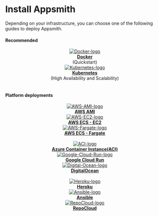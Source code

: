 # Install Appsmith

Depending on your infrastructure, you can choose one of the following guides to deploy Appsmith. 

<div className="containerBorder">

#### Recommended

<div className="containerGrid">
        <div className="columnGrid column-one" align="center">
            <div className="containerCol">
                <a href="/getting-started/setup/installation-guides/docker">
                <img className="containerImage" src="/img/docker-logo.png" alt="Docker-logo"/>
                </a> 
            </div> 
            <b><a href="/getting-started/setup/installation-guides/docker">Docker</a></b><br/>
            (Quickstart)
        </div>
        <div className="columnGrid column-two" align="center">
         <div className="containerCol">
                <a href="/getting-started/setup/installation-guides/kubernetes">
                <img className="containerImage" src="/img/Kubernetes_logo.png" alt="Kubernetes-logo"/>
                </a>     
            </div> 
            <b><a href="/getting-started/setup/installation-guides/kubernetes">Kubernetes</a></b><br/>
             (High Availability and Scalability)
        </div>
</div>
<br/>

#### Platform deployments
  
<div className="containerGrid">
        <div className="columnGrid column-one" align="center">
          <div className="containerCol">
                <a href="/getting-started/setup/installation-guides/aws-ami">
                <img className="containerImage" src="/img/AWS_AMI.png" alt="AWS-AMI-logo"/>
                </a>   
            </div> 
            <b><a href="/getting-started/setup/installation-guides/aws-ami">AWS AMI</a></b>
        </div>
        <div className="columnGrid column-two" align="center">
           <div className="containerCol">
            <a href="/getting-started/setup/installation-guides/aws-ecs">
            <img className="containerImage" src="/img/AWS-ec2.png" alt="AWS-EC2-logo"/>
            </a> 
        </div> 
        <b><a href="/getting-started/setup/installation-guides/aws-ecs">AWS ECS - EC2</a></b>
        </div>
        <div className="columnGrid column-three" align="center">
         <div className="containerCol">
            <a href="/getting-started/setup/installation-guides/aws-ecs-on-fargate">
            <img className="containerImage" src="/img/aws_fargate.png" alt="AWS-Fargate-logo"/>
            </a>     
        </div> 
         <b><a href="/getting-started/setup/installation-guides/aws-ecs-on-fargate"> AWS ECS - Fargate</a></b>
        </div>
    </div>
<br/>


<div className="containerGrid">
        <div className="columnGrid column-one" align="center">
         <div className="containerCol">
            <a href="/getting-started/setup/installation-guides/azure-aci">
            <img className="containerImage" src="/img/azure_aci.png" alt="ACI-logo"/>
            </a> 
        </div> 
            <b><a href="/getting-started/setup/installation-guides/azure-aci">Azure Container Instance(ACI)</a></b> 
        </div>
        <div className="columnGrid column-two" align="center">
        <div className="containerCol">
            <a href="/getting-started/setup/installation-guides/google-cloud-run">
            <img className="containerImage" src="/img/google-cloud-run-logo.png" alt="Google-Cloud-Run-logo"/>
            </a>   
        </div> 
        <b><a href="/getting-started/setup/installation-guides/google-cloud-run">Google Cloud Run</a></b> 
        </div>
        <div className="columnGrid column-three" align="center">
          <div className="containerCol">
            <a href="/getting-started/setup/installation-guides/digitalocean">
            <img className="containerImage" src="/img/Digital-Ocean-Logo.png" alt="Digital-Ocean-logo"/>
            </a>     
          </div> 
         <b><a href="/getting-started/setup/installation-guides/digitalocean">DigitalOcean</a></b>
        </div>
    </div>
<br/>

<div className="containerGrid">
        <div className="columnGrid column-one" align="center">
            <div className="containerCol">
             <a href="/getting-started/setup/installation-guides/heroku">
               <img className="containerImage" src="/img/heroku-logo.png" alt="Heroku-logo"/>
             </a>   
            </div> 
            <b><a href="/getting-started/setup/installation-guides/heroku">Heroku</a></b>
        </div>
        <div className="columnGrid column-two" align="center">
        <div className="containerCol">
            <a href="/getting-started/setup/installation-guides/ansible">
            <img className="containerImage" src="/img/Ansible-logo.png" alt="Ansible-logo"/>
            </a>     
        </div> 
        <b><a href="/getting-started/setup/installation-guides/ansible">Ansible</a></b>
        </div>
        <div className="columnGrid column-three" align="center">
                </div>
</div>
 <div className="columnGrid column-three" align="center">
        <div className="containerCol">
            <a href="https://repocloud.io/details/?app_id=239">
                <img className="containerImage" src="https://d2uugwmy7vss2z.cloudfront.net/repocloud-100px.png" alt="RepoCloud-logo"/>
            </a>   
        </div> 
        <b><a href="https://repocloud.io/details/?app_id=239">RepoCloud</a></b>
    </div>

</div>

